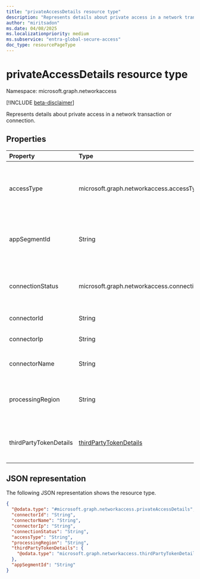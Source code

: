 ```yaml
---
title: "privateAccessDetails resource type"
description: "Represents details about private access in a network transaction."
author: "miritsadon"
ms.date: 04/08/2025
ms.localizationpriority: medium
ms.subservice: "entra-global-secure-access"
doc_type: resourcePageType
---
```


# privateAccessDetails resource type

Namespace: microsoft.graph.networkaccess

[!INCLUDE [beta-disclaimer](../../includes/beta-disclaimer.md)]

Represents details about private access in a network transaction or connection.

## Properties
|Property|Type|Description|
|:---|:---|:---|
|accessType|microsoft.graph.networkaccess.accessType|Type of accessed application. Access type options: QuickAccess, PrivateAccess.|
|appSegmentId|String|The unique identifier for Application segment ID from Azure AD.|
|connectionStatus|microsoft.graph.networkaccess.connectionStatus|Status of a connection. Status options: Open, Active, Closed.|
|connectorId|String|Private access connector ID.|
|connectorIp|String|Private access connector IP address.|
|connectorName|String|Private access connector name.|
|processingRegion|String|Region where the request was processed by the backend service.|
|thirdPartyTokenDetails|[thirdPartyTokenDetails](../resources/networkaccess-thirdpartytokendetails.md)|Details about third-party tokens used in the transaction.|

## JSON representation
The following JSON representation shows the resource type.
<!-- {
  "blockType": "resource",
  "@odata.type": "microsoft.graph.networkaccess.privateAccessDetails",
  "openType": false
}
-->
``` json
{
  "@odata.type": "#microsoft.graph.networkaccess.privateAccessDetails",
  "connectorId": "String",
  "connectorName": "String",
  "connectorIp": "String",
  "connectionStatus": "String",
  "accessType": "String",
  "processingRegion": "String",
  "thirdPartyTokenDetails": {
    "@odata.type": "microsoft.graph.networkaccess.thirdPartyTokenDetails"
  },
  "appSegmentId": "String"
}
```